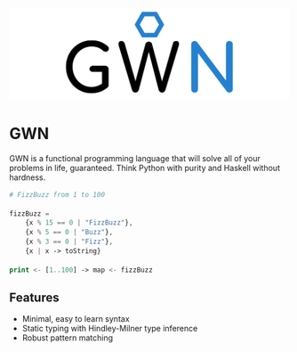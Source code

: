 ![GWN Logo](/media/GWN.png)
# GWN
GWN is a functional programming language that will solve all of your problems in life, guaranteed.
Think Python with purity and Haskell without hardness.

```php
# FizzBuzz from 1 to 100

fizzBuzz =
    {x % 15 == 0 | "FizzBuzz"},
    {x % 5 == 0 | "Buzz"},
    {x % 3 == 0 | "Fizz"},
    {x | x -> toString}
    
print <- [1..100] -> map <- fizzBuzz
```

## Features
- Minimal, easy to learn syntax
- Static typing with Hindley-Milner type inference
- Robust pattern matching
